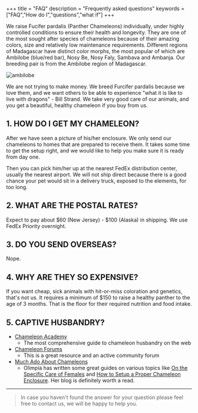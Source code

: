 +++
title = "FAQ"
description = "Frequently asked questions"
keywords = ["FAQ","How do I","questions","what if"]
+++

We raise Fucifer pardalis (Panther Chameleons) individually, under highly controlled conditions to ensure their health and longevity. They are one of the most sought after species of chameleons because of their amazing colors, size and relatively low maintenance requirements. Different regions of Madagascar have distinct color morphs, the most popular of which are Ambilobe (blue/red bar), Nosy Be, Nosy Faly, Sambava and Ambanja. Our breeding pair is from the Ambilobe region of Madagascar.

![ambilobe](/img/ambilobe.jpg)

We are not trying to make money. We breed Furcifer pardalis because we love them, and we want others to be able to experience "what it is like to live with dragons" - Bill Strand. We take very good care of our animals, and you get a beautiful, healthy chameleon if you buy from us.

## 1. HOW DO I GET MY CHAMELEON?

After we have seen a picture of his/her enclosure. We only send our chameleons to homes that are prepared to receive them. It takes some time to get the setup right, and we would like to help you make sure it is ready from day one.

Then you can pick him/her up at the nearest FedEx distribution center, usually the nearest airport. We will not ship direct because there is a good chance your pet would sit in a delivery truck, exposed to the elements, for too long.

## 2. WHAT ARE THE POSTAL RATES?

Expect to pay about $60 (New Jersey) - $100 (Alaska) in shipping. We use FedEx Priority overnight.

## 3. DO YOU SEND OVERSEAS?

Nope.

## 4. WHY ARE THEY SO EXPENSIVE?

If you want cheap, sick animals with hit-or-miss coloration and genetics, that's not us. It requires a minimum of $150 to raise a healthy panther to the age of 3 months. That is the floor for their required nutrition and food intake. 

## 5. CAPTIVE HUSBANDRY?

- [Chameleon Academy](https://chameleonacademy.com/)
  - The most comprehensive guide to chameleon husbandry on the web
- [Chameleon Forums](https://www.chameleonforums.com/)
  - This is a great resource and an active community forum
- [Much Ado About Chameleons](https://www.muchadoaboutchameleons.com/)
  - Olimpia has written some great guides on various topics like [On the Specific Care of Females](https://www.muchadoaboutchameleons.com/2012/05/on-specific-care-of-females.html) and [How to Setup a Proper Chameleon Enclosure](https://www.muchadoaboutchameleons.com/2012/04/how-to-set-up-proper-chameleon.html). Her blog is definitely worth a read.

---

> In case you haven't found the answer for your question please feel free to contact us, we will be happy to help you.
